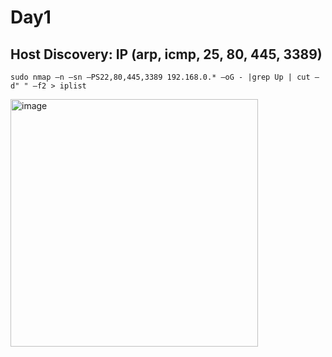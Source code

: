 Day1
===
Host Discovery: IP (arp, icmp, 25, 80, 445, 3389)
---
    sudo nmap –n –sn –PS22,80,445,3389 192.168.0.* –oG - |grep Up | cut –d" " –f2 > iplist
<img width="396" alt="image" src="https://github.com/user-attachments/assets/20801a33-6b66-4cc0-b612-f9983fd3ae7b">
